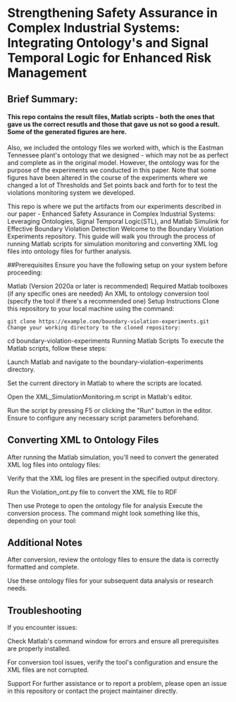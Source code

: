 # Strengthening  Safety Assurance in Complex Industrial Systems: Integrating Ontology's and Signal Temporal Logic for Enhanced Risk Management
## Brief Summary:
#### This repo contains the result files, Matlab scripts - both the ones that gave us the correct resutls and those that gave us not so good a result. Some of the generated figures are here.
Also, we included the ontology files we worked with, which is the Eastman Tennessee plant's ontology that we designed - which may not be as perfect and complete as in the original model. However, the ontology was for the purpose of the experiments we conducted in this paper. Note that some figures have been altered in the course of the experiments where we changed a lot of Thresholds and Set points back and forth for to test the violations monitoring system we developed.

This repo is where we put the artifacts from our experiments described in our paper - Enhanced Safety Assurance in Complex Industrial Systems: Leveraging Ontologies, Signal Temporal Logic(STL), and Matlab Simulink for Effective Boundary Violation Detection
Welcome to the Boundary Violation Experiments repository. This guide will walk you through the process of running Matlab scripts for simulation monitoring and converting XML log files into ontology files for further analysis.

##Prerequisites
Ensure you have the following setup on your system before proceeding:

Matlab (Version 2020a or later is recommended)
Required Matlab toolboxes (if any specific ones are needed)
An XML to ontology conversion tool (specify the tool if there's a recommended one)
Setup Instructions
Clone this repository to your local machine using the command:

```
git clone https://example.com/boundary-violation-experiments.git
Change your working directory to the cloned repository:
```

cd boundary-violation-experiments
Running Matlab Scripts
To execute the Matlab scripts, follow these steps:

Launch Matlab and navigate to the boundary-violation-experiments directory.

Set the current directory in Matlab to where the scripts are located.

Open the XML_SimulationMonitoring.m script in Matlab's editor.

Run the script by pressing F5 or clicking the "Run" button in the editor. Ensure to configure any necessary script parameters beforehand.

 ## Converting XML to Ontology Files
After running the Matlab simulation, you'll need to convert the generated XML log files into ontology files:

Verify that the XML log files are present in the specified output directory.

Run the Violation_ont.py file to convert the XML file to RDF

Then use Protege to open the ontology file for analysis
Execute the conversion process. The command might look something like this, depending on your tool:



## Additional Notes
After conversion, review the ontology files to ensure the data is correctly formatted and complete.

Use these ontology files for your subsequent data analysis or research needs.

## Troubleshooting
If you encounter issues:

Check Matlab's command window for errors and ensure all prerequisites are properly installed.

For conversion tool issues, verify the tool's configuration and ensure the XML files are not corrupted.

Support
For further assistance or to report a problem, please open an issue in this repository or contact the project maintainer directly.
